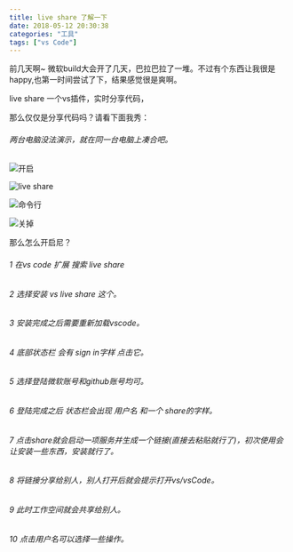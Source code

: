 ```yaml
---
title: live share 了解一下
date: 2018-05-12 20:30:38
categories: "工具"
tags: ["vs Code"]
---
```


前几天啊~ 微软build大会开了几天，巴拉巴拉了一堆。不过有个东西让我很是happy,也第一时间尝试了下，结果感觉很是爽啊。

live share 一个vs插件，实时分享代码，

那么仅仅是分享代码吗？请看下面我秀：

###### 两台电脑没法演示，就在同一台电脑上凑合吧。
![开启](https://upload-images.jianshu.io/upload_images/6191737-1e087391725607e0.gif?imageMogr2/auto-orient/strip)


![live share](https://upload-images.jianshu.io/upload_images/6191737-a4a08ee8a5fd23b8.gif?imageMogr2/auto-orient/strip)


![命令行](https://upload-images.jianshu.io/upload_images/6191737-7a6499ee87739135.gif?imageMogr2/auto-orient/strip)


![关掉](https://upload-images.jianshu.io/upload_images/6191737-8cc29955324898a7.gif?imageMogr2/auto-orient/strip)


那么怎么开启尼？

###### 1 在vs code 扩展 搜索 live share 

###### 2 选择安装 vs live share 这个。

###### 3 安装完成之后需要重新加载vscode。

###### 4 底部状态栏 会有 sign in字样 点击它。

###### 5 选择登陆微软账号和github账号均可。

###### 6 登陆完成之后 状态栏会出现 用户名 和一个 share的字样。

###### 7 点击share就会启动一项服务并生成一个链接(直接去粘贴就行了)，初次使用会让安装一些东西，安装就行了。

###### 8 将链接分享给别人，别人打开后就会提示打开vs/vsCode。

###### 9 此时工作空间就会共享给别人。

###### 10 点击用户名可以选择一些操作。

 



